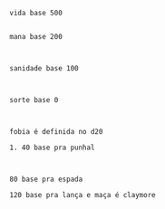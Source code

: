 	
	vida base 500

    
    mana base 200
    

    
    sanidade base 100
    

    
    sorte base 0
    

    
    fobia é definida no d20
    
    1. 40 base pra punhal
    

    
    80 base pra espada
    
    120 base pra lança e maça é claymore